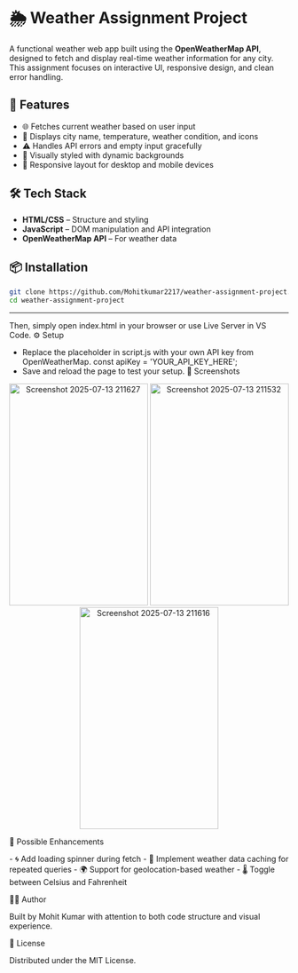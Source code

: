 # 🌦️ Weather Assignment Project

A functional weather web app built using the **OpenWeatherMap API**, designed to fetch and display real-time weather information for any city. This assignment focuses on interactive UI, responsive design, and clean error handling.

## 🚀 Features

- 🌐 Fetches current weather based on user input
- 📍 Displays city name, temperature, weather condition, and icons
- ⚠️ Handles API errors and empty input gracefully
- 🎨 Visually styled with dynamic backgrounds
- 📱 Responsive layout for desktop and mobile devices

## 🛠️ Tech Stack

- **HTML/CSS** – Structure and styling
- **JavaScript** – DOM manipulation and API integration
- **OpenWeatherMap API** – For weather data

## 📦 Installation

```bash
git clone https://github.com/Mohitkumar2217/weather-assignment-project.git
cd weather-assignment-project
```
---
Then, simply open index.html in your browser or use Live Server in VS Code.
⚙️ Setup
- Replace the placeholder in script.js with your own API key from OpenWeatherMap.
const apiKey = 'YOUR_API_KEY_HERE';
- Save and reload the page to test your setup.
📸 Screenshots
<p align="center">
<img width="250" height="400" alt="Screenshot 2025-07-13 211627" src="https://github.com/user-attachments/assets/53519351-7e14-4d07-a224-48a01fb2df82" />
<img width="250" height="400" alt="Screenshot 2025-07-13 211532" src="https://github.com/user-attachments/assets/de43765e-3c61-4df4-ba39-defb13ff9012" />
<img width="250" height="400" alt="Screenshot 2025-07-13 211616" src="https://github.com/user-attachments/assets/a103c0c3-e041-4c73-b69b-37697f1fb724" />
</p>
🔧 Possible Enhancements
<p>
- 🌀 Add loading spinner during fetch
- 🔁 Implement weather data caching for repeated queries
- 🌍 Support for geolocation-based weather
- 🌡️ Toggle between Celsius and Fahrenheit
</p>
🙋‍♂️ Author
<p>
Built by Mohit Kumar with attention to both code structure and visual experience.
</p>
📄 License
<p>
Distributed under the MIT License.
</p>
